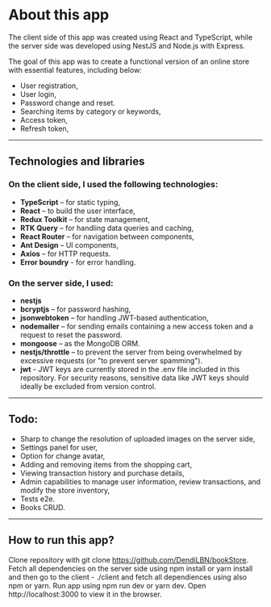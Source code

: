 # About this app

The client side of this app was created using React and TypeScript, while the server side was developed using NestJS and Node.js with Express.

The goal of this app was to create a functional version of an online store with essential features, including below:

- User registration, 
- User login,
- Password change and reset.
- Searching items by category or keywords,
- Access token,
- Refresh token,

---

## Technologies and libraries

### On the client side, I used the following technologies:

- **TypeScript** – for static typing,
- **React** – to build the user interface,
- **Redux Toolkit** – for state management,
- **RTK Query** – for handling data queries and caching,
- **React Router** – for navigation between components,
- **Ant Design** – UI components,
- **Axios** – for HTTP requests.
- **Error boundry** - for error handling.

### On the server side, I used:

- **nestjs** 
- **bcryptjs** – for password hashing,
- **jsonwebtoken** – for handling JWT-based authentication,
- **nodemailer** – for sending emails containing a new access token and a request to reset the password.
- **mongoose** – as the MongoDB ORM.
- **nestjs/throttle** – to prevent the server from being overwhelmed by excessive requests (or "to prevent server spamming").
- **jwt** - JWT keys are currently stored in the .env file included in this repository. For security reasons, sensitive data like JWT keys should ideally be excluded from version control. 
---
## Todo: 
- Sharp to change the resolution of uploaded images on the server side,
- Settings panel for user,
- Option for change avatar,
- Adding and removing items from the shopping cart, 
- Viewing transaction history and purchase details,
- Admin capabilities to manage user information, review transactions, and modify the store inventory,  
- Tests e2e.
- Books CRUD.
---

## How to run this app?


Clone repository with git clone https://github.com/DendiLBN/bookStore.
Fetch all dependencies on the server side using npm install or yarn install and then go to the client - ./client and fetch all dependiences using also npm or yarn.
Run app using npm run dev or yarn dev.
Open http://localhost:3000 to view it in the browser.
